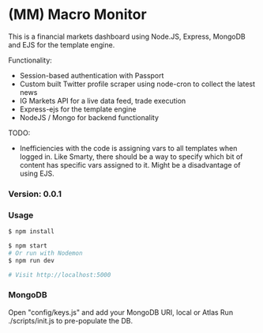# (MM) Macro Monitor

This is a financial markets dashboard using Node.JS, Express, MongoDB and EJS for the template engine.

Functionality:
* Session-based authentication with Passport
* Custom built Twitter profile scraper using node-cron to collect the latest news
* IG Markets API for a live data feed, trade execution
* Express-ejs for the template engine
* NodeJS / Mongo for backend functionality


TODO:
* Inefficiencies with the code is assigning vars to all templates when logged in. Like Smarty, there should be a way to specify which bit of content has specific vars assigned to it. Might be a disadvantage of using EJS.

### Version: 0.0.1

### Usage

```sh
$ npm install
```

```sh
$ npm start
# Or run with Nodemon
$ npm run dev

# Visit http://localhost:5000
```

### MongoDB

Open "config/keys.js" and add your MongoDB URI, local or Atlas
Run ./scripts/init.js to pre-populate the DB.